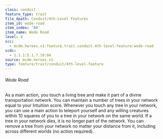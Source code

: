 ```yaml
---
class: conduit
feature_type: trait
file_dpath: Conduit/4th-Level Features
item_id: wode-road
item_index: '04'
item_name: Wode Road
level: 4
scc:
  - mcdm.heroes.v1:feature.trait.conduit.4th-level-feature:wode-road
scdc:
  - 1.1.1:5.1.7.10:04
source: mcdm.heroes.v1
type: feature/trait/conduit/4th-level-feature
---
```


###### Wode Road

As a main action, you touch a living tree and make it part of a divine transportation network. You can maintain a number of trees in your network equal to your Intuition score. Whenever you touch any tree in your network, you can use a main action to teleport yourself and any willing creatures within 10 squares of you to a tree in your network on the same world. If a tree in your network dies, it is no longer part of the network. You can remove a tree from your network no matter your distance from it, including across different worlds (no action required).
